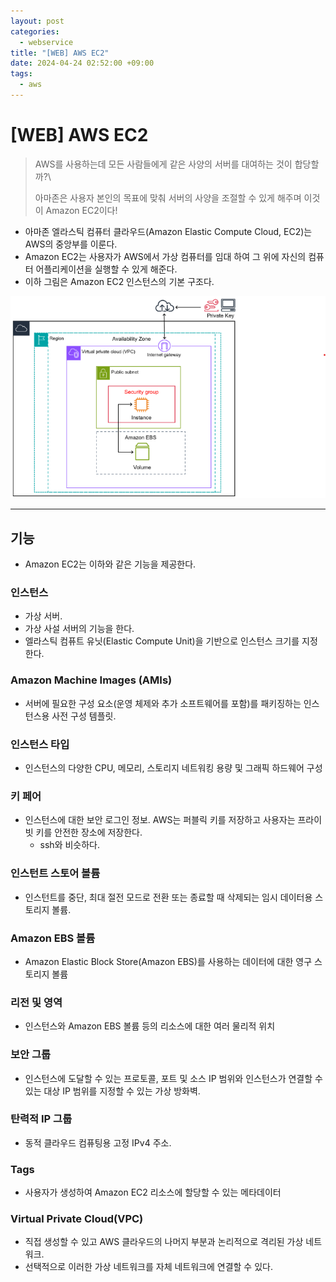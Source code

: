 ```yaml
---
layout: post
categories:
  - webservice
title: "[WEB] AWS EC2"
date: 2024-04-24 02:52:00 +09:00
tags:
  - aws
---
```

# \[WEB] AWS EC2

>AWS를 사용하는데 모든 사람들에게 같은 사양의 서버를 대여하는 것이 합당할까?\
>
>아마존은 사용자 본인의 목표에 맞춰 서버의 사양을 조절할 수 있게 해주며 이것이 Amazon EC2이다!

- 아마존 엘라스틱 컴퓨터 클라우드(Amazon Elastic Compute Cloud, EC2)는 AWS의 중앙부를 이룬다.
- Amazon EC2는 사용자가 AWS에서 가상 컴퓨터를 임대 하여 그 위에 자신의 컴퓨터 어플리케이션을 실행할 수 있게 해준다.
- 이하 그림은 Amazon EC2 인스턴스의 기본 구조다.

![aws_ec2_instance_architecture](public/img/aws_ec2_instance_architecture.png)

---

## 기능

- Amazon EC2는 이하와 같은 기능을 제공한다.

### 인스턴스
- 가상 서버.
- 가상 사설 서버의 기능을 한다.
- 엘라스틱 컴퓨트 유닛(Elastic Compute Unit)을 기반으로 인스턴스 크기를 지정한다.

### Amazon Machine Images (AMIs)
- 서버에 필요한 구성 요소(운영 체제와 추가 소프트웨어를 포함)를 패키징하는 인스턴스용 사전 구성 템플릿.

### 인스턴스 타입
- 인스턴스의 다양한 CPU, 메모리, 스토리지 네트워킹 용량 및 그래픽 하드웨어 구성

### 키 페어
- 인스턴스에 대한 보안 로그인 정보. AWS는 퍼블릭 키를 저장하고 사용자는 프라이빗 키를 안전한 장소에 저장한다.
	- ssh와 비슷하다.

### 인스턴트 스토어 볼륨
- 인스턴트를 중단, 최대 절전 모드로 전환 또는 종료할 때 삭제되는 임시 데이터용 스토리지 볼륨.

### Amazon EBS 볼륨
- Amazon Elastic Block Store(Amazon EBS)를 사용하는 데이터에 대한 영구 스토리지 볼륨

### 리전 및 영역
- 인스턴스와 Amazon EBS 볼륨 등의 리소스에 대한 여러 물리적 위치

### 보안 그룹
- 인스턴스에 도달할 수 있는 프로토콜, 포트 및 소스 IP 범위와 인스턴스가 연결할 수 있는 대상 IP 범위를 지정할 수 있는 가상 방화벽.

### 탄력적 IP 그룹
- 동적 클라우드 컴퓨팅용 고정 IPv4 주소.

### Tags
- 사용자가 생성하여 Amazon EC2 리소스에 할당할 수 있는 메타데이터

### Virtual Private Cloud(VPC)
- 직접 생성할 수 있고 AWS 클라우드의 나머지 부분과 논리적으로 격리된 가상 네트워크.
- 선택적으로 이러한 가상 네트워크를 자체 네트워크에 연결할 수 있다.